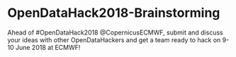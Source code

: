 # OpenDataHack2018-Brainstorming
Ahead of #OpenDataHack2018 @CopernicusECMWF, submit and discuss your ideas with other OpenDataHackers and get a team ready to hack on 9-10 June 2018 at ECMWF!
